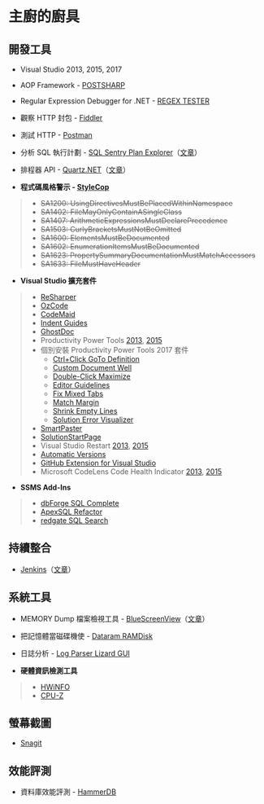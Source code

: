 # 主廚的廚具

## 開發工具

- Visual Studio 2013, 2015, 2017
- AOP Framework - [POSTSHARP](https://www.postsharp.net/)
- Regular Expression Debugger for .NET - [REGEX TESTER](http://regexstorm.net/tester)
- 觀察 HTTP 封包 - [Fiddler](http://www.telerik.com/fiddler)
- 測試 HTTP - [Postman](https://chrome.google.com/webstore/detail/postman/fhbjgbiflinjbdggehcddcbncdddomop?hl=zh-TW)
- 分析 SQL 執行計劃 - [SQL Sentry Plan Explorer](https://sentryone.com/plan-explorer)（[文章](http://www.cnblogs.com/SameZhao/p/6186023.html)）
- 排程器 API - [Quartz.NET](https://www.quartz-scheduler.net/)（[文章](http://huan-lin.blogspot.com/2014/03/aspnet-background-tasks-using-quartznet.html)）

- **程式碼風格警示 - [StyleCop](https://stylecop.codeplex.com/)**
> - ~~SA1200: UsingDirectivesMustBePlacedWithinNamespace~~
> - ~~SA1402: FileMayOnlyContainASingleClass~~
> - ~~SA1407: ArithmeticExpressionsMustDeclarePrecedence~~
> - ~~SA1503: CurlyBracketsMustNotBeOmitted~~
> - ~~SA1600: ElementsMustBeDocumented~~
> - ~~SA1602: EnumerationItemsMustBeDocumented~~
> - ~~SA1623: PropertySummaryDocumentationMustMatchAccessors~~
> - ~~SA1633: FileMustHaveHeader~~

- **Visual Studio 擴充套件**
> - [ReSharper](https://www.jetbrains.com/resharper/)
> - [OzCode](http://www.oz-code.com/)
> - [CodeMaid](http://www.codemaid.net/)
> - [Indent Guides](https://marketplace.visualstudio.com/items?itemName=SteveDowerMSFT.IndentGuides)
> - [GhostDoc](http://submain.com/products/ghostdoc.aspx)
> - Productivity Power Tools [2013](https://marketplace.visualstudio.com/items?itemName=VisualStudioProductTeam.ProductivityPowerTools2013), [2015](https://marketplace.visualstudio.com/items?itemName=VisualStudioProductTeam.ProductivityPowerTools2015)
> - 個別安裝 Productivity Power Tools 2017 套件
>   - [Ctrl+Click GoTo Definition](https://marketplace.visualstudio.com/items?itemName=VisualStudioProductTeam.CtrlClickGoToDefinition)
>   - [Custom Document Well](https://marketplace.visualstudio.com/items?itemName=VisualStudioProductTeam.CustomDocumentWell)
>   - [Double-Click Maximize](https://marketplace.visualstudio.com/items?itemName=VisualStudioProductTeam.Double-ClickMaximize)
>   - [Editor Guidelines](https://marketplace.visualstudio.com/items?itemName=PaulHarrington.EditorGuidelines)
>   - [Fix Mixed Tabs](https://marketplace.visualstudio.com/items?itemName=VisualStudioProductTeam.FixMixedTabs)
>   - [Match Margin](https://marketplace.visualstudio.com/items?itemName=VisualStudioProductTeam.MatchMargin)
>   - [Shrink Empty Lines](https://marketplace.visualstudio.com/items?itemName=VisualStudioProductTeam.SyntacticLineCompression)
>   - [Solution Error Visualizer](https://marketplace.visualstudio.com/items?itemName=VisualStudioProductTeam.SolutionErrorVisualizer)
> - [SmartPaster](https://marketplace.visualstudio.com/items?itemName=martinw.SmartPaster2013)
> - [SolutionStartPage](https://github.com/Herdo/SolutionStartPage)
> - Visual Studio Restart [2013](https://marketplace.visualstudio.com/items?itemName=MassimilianoDonini.VisualStudioRestart), [2015](https://marketplace.visualstudio.com/items?itemName=RonDeFreitas.VisualStudioRestart2015)
> - [Automatic Versions](https://marketplace.visualstudio.com/items?itemName=PrecisionInfinity.AutomaticVersions)
> - [GitHub Extension for Visual Studio](https://visualstudio.github.com/)
> - Microsoft CodeLens Code Health Indicator [2013](https://marketplace.visualstudio.com/items?itemName=Jean-MarcPrieur.MicrosoftCodeLensCodeHealthIndicator), [2015](https://marketplace.visualstudio.com/items?itemName=Jean-MarcPrieur.MicrosoftCodeLensCodeHealthIndicator-15077)

- **SSMS Add-Ins**
> - [dbForge SQL Complete](https://www.devart.com/dbforge/sql/sqlcomplete/)
> - [ApexSQL Refactor](http://www.apexsql.com/sql_tools_refactor.aspx)
> - [redgate SQL Search](http://www.red-gate.com/products/sql-development/sql-search/)

## 持續整合

- [Jenkins](https://jenkins.io/)（[文章](https://dotblogs.com.tw/supershowwei/tags/1?qq=CI)）

## 系統工具

- MEMORY Dump 檔案檢視工具 - [BlueScreenView](http://www.nirsoft.net/utils/blue_screen_view.html)（[文章](http://download.ithome.com.tw/article/index/id/290)）
- 把記憶體當磁碟機使 - [Dataram RAMDisk](http://memory.dataram.com/products-and-services/software/ramdisk)
- 日誌分析 - [Log Parser Lizard GUI](http://www.lizard-labs.com/log_parser_lizard.aspx)

- **硬體資訊檢測工具**
> - [HWiNFO](https://www.hwinfo.com/)
> - [CPU-Z](http://www.cpuid.com/softwares/cpu-z.html)


## 螢幕截圖

- [Snagit](https://www.techsmith.com/snagit.html)

## 效能評測

- 資料庫效能評測 - [HammerDB](http://www.hammerdb.com/)
